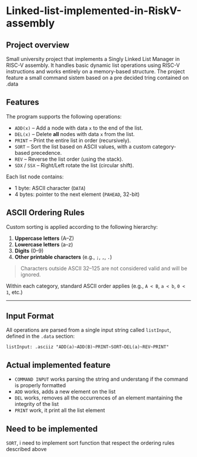 # Linked-list-implemented-in-RiskV-assembly

## Project overview

Small university project that implements a Singly Linked List Manager in RISC-V assembly. It handles basic dynamic list operations using RISC-V instructions and works entirely on a memory-based structure. The project feature a small command sistem based on a pre decided tring contained on .data

## Features

The program supports the following operations:

- `ADD(x)` – Add a node with data `x` to the end of the list.
- `DEL(x)` – Delete **all** nodes with data `x` from the list.
- `PRINT` – Print the entire list in order (recursively).
- `SORT` – Sort the list based on ASCII values, with a custom category-based precedence.
- `REV` – Reverse the list order (using the stack).
- `SDX` / `SSX` – Right/Left rotate the list (circular shift).

Each list node contains:
- 1 byte: ASCII character (`DATA`)
- 4 bytes: pointer to the next element (`PAHEAD`, 32-bit)

## ASCII Ordering Rules

Custom sorting is applied according to the following hierarchy:

1. **Uppercase letters** (A–Z)
2. **Lowercase letters** (a–z)
3. **Digits** (0–9)
4. **Other printable characters** (e.g., `;`, `,`, `.`)

> Characters outside ASCII 32–125 are not considered valid and will be ignored.

Within each category, standard ASCII order applies (e.g., `A < B`, `a < b`, `0 < 1`, etc.)

---

## Input Format

All operations are parsed from a single input string called `listInput`, defined in the `.data` section:

```assembly
listInput: .asciiz "ADD(a)~ADD(B)~PRINT~SORT~DEL(a)~REV~PRINT"
```
## Actual implemented feature

- `COMMAND INPUT` works parsing the string and understang if the command is properly formatted
- `ADD` works, adds a new element on the list
- `DEL` works, removes all the occurrences of an element mantaining the integrity of the list
- `PRINT` work, it print all the list element

## Need to be implemented

 `SORT`, i need to implement sort function that respect the ordering rules described above
